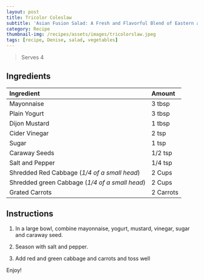 ```yaml
---
layout: post
title: Tricolor Coleslaw
subtitle: 'Asian Fusion Salad: A Fresh and Flavorful Blend of Eastern and Western Ingredients'
category: Recipe
thumbnail-img: /recipes/assets/images/tricolorslaw.jpeg
tags: [recipe, Denise, salad, vegetables]
---
```


> Serves 4

## Ingredients

| Ingredient | Amount|
| :------ |:--- |
| Mayonnaise | 3 tbsp |
| Plain Yogurt | 3 tbsp |
| Dijon Mustard | 1 tbsp |
| Cider Vinegar | 2 tsp |
| Sugar | 1 tsp |
| Caraway Seeds | 1/2 tsp |
| Salt and Pepper | 1/4 tsp |
| Shredded Red Cabbage (*1/4 of a small head*)| 2 Cups |
| Shredded green Cabbage (*1/4 of a small head*)| 2 Cups |
| Grated Carrots | 2 Carrots |

## Instructions

1. In a large bowl, combine mayonnaise, yogurt, mustard, vinegar, sugar and caraway seed.

2. Season with salt and pepper.

3. Add red and green cabbage and carrots and toss well


Enjoy!